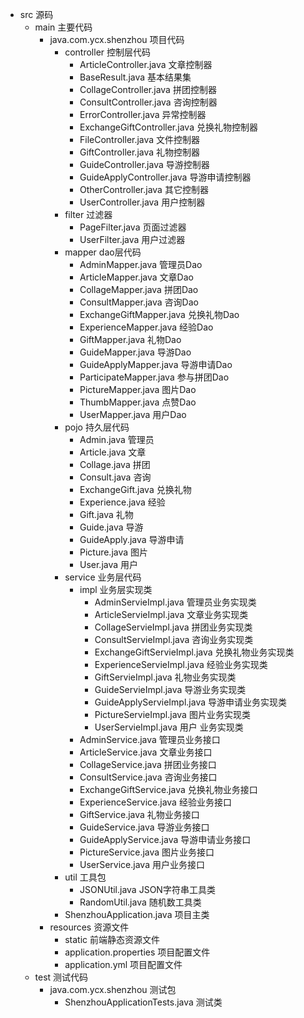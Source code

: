 - src 源码
    - main 主要代码
        - java.com.ycx.shenzhou 项目代码
            - controller 控制层代码
                - ArticleController.java 文章控制器
                - BaseResult.java 基本结果集
                - CollageController.java 拼团控制器
                - ConsultController.java 咨询控制器
                - ErrorController.java 异常控制器
                - ExchangeGiftController.java 兑换礼物控制器
                - FileController.java 文件控制器
                - GiftController.java 礼物控制器
                - GuideController.java 导游控制器
                - GuideApplyController.java 导游申请控制器
                - OtherController.java 其它控制器
                - UserController.java 用户控制器
            - filter 过滤器
                - PageFilter.java 页面过滤器
                - UserFilter.java 用户过滤器
            - mapper dao层代码
                - AdminMapper.java 管理员Dao
                - ArticleMapper.java 文章Dao
                - CollageMapper.java 拼团Dao
                - ConsultMapper.java 咨询Dao
                - ExchangeGiftMapper.java 兑换礼物Dao
                - ExperienceMapper.java 经验Dao
                - GiftMapper.java 礼物Dao
                - GuideMapper.java 导游Dao
                - GuideApplyMapper.java 导游申请Dao
                - ParticipateMapper.java 参与拼团Dao
                - PictureMapper.java 图片Dao
                - ThumbMapper.java 点赞Dao
                - UserMapper.java 用户Dao
            - pojo 持久层代码
                - Admin.java 管理员
                - Article.java 文章
                - Collage.java 拼团
                - Consult.java 咨询
                - ExchangeGift.java 兑换礼物
                - Experience.java 经验
                - Gift.java 礼物
                - Guide.java 导游
                - GuideApply.java 导游申请
                - Picture.java 图片
                - User.java 用户
            - service 业务层代码
                - impl 业务层实现类
                    - AdminServieImpl.java 管理员业务实现类
                    - ArticleServieImpl.java 文章业务实现类
                    - CollageServieImpl.java 拼团业务实现类
                    - ConsultServieImpl.java 咨询业务实现类
                    - ExchangeGiftServieImpl.java 兑换礼物业务实现类
                    - ExperienceServieImpl.java 经验业务实现类
                    - GiftServieImpl.java 礼物业务实现类
                    - GuideServieImpl.java 导游业务实现类
                    - GuideApplyServieImpl.java 导游申请业务实现类
                    - PictureServieImpl.java 图片业务实现类
                    - UserServieImpl.java 用户 业务实现类
                - AdminService.java 管理员业务接口
                - ArticleService.java 文章业务接口
                - CollageService.java 拼团业务接口
                - ConsultService.java 咨询业务接口
                - ExchangeGiftService.java 兑换礼物业务接口
                - ExperienceService.java 经验业务接口
                - GiftService.java 礼物业务接口
                - GuideService.java 导游业务接口
                - GuideApplyService.java 导游申请业务接口
                - PictureService.java 图片业务接口
                - UserService.java 用户业务接口
            - util 工具包
                - JSONUtil.java JSON字符串工具类
                - RandomUtil.java 随机数工具类
            - ShenzhouApplication.java 项目主类
        - resources 资源文件
            - static 前端静态资源文件
            - application.properties 项目配置文件
            - application.yml 项目配置文件
    - test 测试代码
        - java.com.ycx.shenzhou 测试包
            - ShenzhouApplicationTests.java 测试类